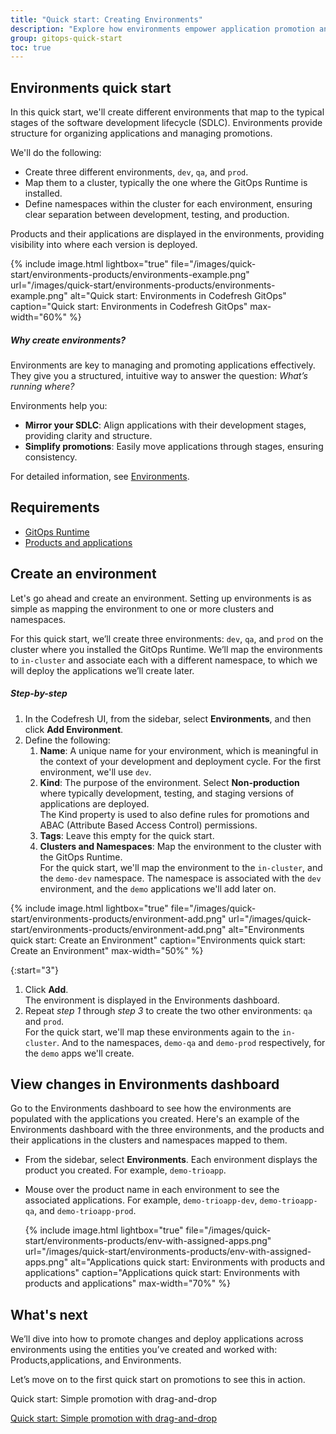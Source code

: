 ```yaml
---
title: "Quick start: Creating Environments"
description: "Explore how environments empower application promotion and deployment"
group: gitops-quick-start
toc: true
---
```



## Environments quick start
In this quick start, we'll create different environments that map to the typical stages of the software development lifecycle (SDLC). Environments provide structure for organizing applications and managing promotions.

We'll do the following:
* Create three different environments, `dev`, `qa`, and `prod`.
* Map them to a cluster, typically the one where the GitOps Runtime is installed. 
* Define namespaces within the cluster for each environment, ensuring clear separation between development, testing, and production.  

Products and their applications are displayed in the environments, providing visibility into where each version is deployed.



  {% include 
	image.html 
	lightbox="true" 
	file="/images/quick-start/environments-products/environments-example.png" 
	url="/images/quick-start/environments-products/environments-example.png" 
	alt="Quick start: Environments in Codefresh GitOps"
	caption="Quick start: Environments in Codefresh GitOps"
  max-width="60%" 
%} 


##### Why create environments? 

Environments are key to managing and promoting applications effectively.  
They give you a structured, intuitive way to answer the question: _What’s running where?_

Environments help you:
* **Mirror your SDLC**: Align applications with their development stages, providing clarity and structure.
* **Simplify promotions**: Easily move applications through stages, ensuring consistency.

For detailed information, see [Environments]({{site.baseurl}}/docs/dashboards/gitops-environments/).


## Requirements
* [GitOps Runtime]({{site.baseurl}}/docs/quick-start/gitops-quick-start/runtime/)
* [Products and applications]({{site.baseurl}}/docs/gitops-quick-start/create-app-ui/) 
 

## Create an environment
Let's go ahead and create an environment. Setting up environments is as simple as mapping the environment to one or more clusters and namespaces.

For this quick start, we’ll create three environments: `dev`, `qa`, and `prod` on the cluster where you installed the GitOps Runtime.
We’ll map the environments to `in-cluster` and associate each with a different namespace, to which we will deploy the applications we’ll create later.

##### Step-by-step
1. In the Codefresh UI, from the sidebar, select **Environments**, and then click **Add Environment**.
1. Define the following:
    1. **Name**: A unique name for your environment, which is meaningful in the context of your development and deployment cycle. 
	  For the first environment, we'll use `dev`.
    1. **Kind**: The purpose of the environment. Select **Non-production** where typically development, testing, and staging versions of applications are deployed.  
	  The Kind property is used to also define rules for promotions and ABAC (Attribute Based Access Control) permissions.
    1. **Tags**: Leave this empty for the quick start.
    1. **Clusters and Namespaces**: Map the environment to the cluster with the GitOps Runtime.  
        For the quick start, we'll map the environment to the `in-cluster`, and the `demo-dev` namespace. The namespace is associated with the `dev` environment, and the `demo` applications we'll add later on.

{% include 
	image.html 
	lightbox="true" 
	file="/images/quick-start/environments-products/environment-add.png" 
	url="/images/quick-start/environments-products/environment-add.png" 
	alt="Environments quick start: Create an Environment" 
	caption="Environments quick start: Create an Environment"
  max-width="50%" 
%} 

{:start="3"}  
1. Click **Add**.  
  The environment is displayed in the Environments dashboard. 
1. Repeat _step 1_ through _step 3_ to create the two other environments: `qa` and `prod`.  
  For the quick start, we'll map these environments again to the `in-cluster`. And to the namespaces, `demo-qa` and `demo-prod` respectively, for the `demo` apps we'll create. 

## View changes in Environments dashboard

Go to the Environments dashboard to see how the environments are populated with the applications you created.
Here's an example of the Environments dashboard with the three environments, and the products and their applications in the clusters and namespaces mapped to them.
 
* From the sidebar, select **Environments**.
  Each environment displays the product you created. For example, `demo-trioapp`.
* Mouse over the product name in each environment to see the associated applications. For example, `demo-trioapp-dev`, `demo-trioapp-qa`, and `demo-trioapp-prod`.

  {% include 
   image.html 
   lightbox="true" 
   file="/images/quick-start/environments-products/env-with-assigned-apps.png" 
   url="/images/quick-start/environments-products/env-with-assigned-apps.png" 
   alt="Applications quick start: Environments with products and applications" 
   caption="Applications quick start: Environments with products and applications"
   max-width="70%" 
   %} 



## What's next
We’ll dive into how to promote changes and deploy applications across environments using the entities you’ve created and worked with: Products,applications, and Environments.

Let’s move on to the first quick start on promotions to see this in action.

Quick start: Simple promotion with drag-and-drop

[Quick start: Simple promotion with drag-and-drop]({{site.baseurl}}/docs/gitops-quick-start/drag-and-drop/)